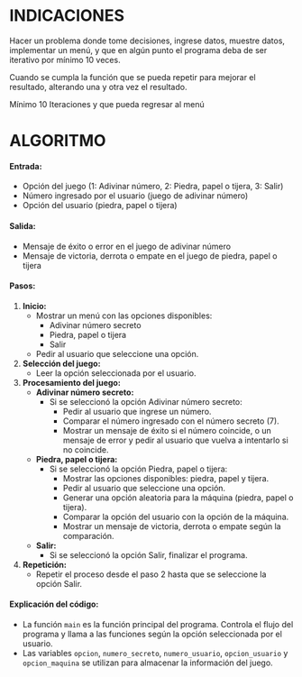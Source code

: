 # INDICACIONES

Hacer un problema donde tome decisiones, ingrese datos, muestre datos, implementar un menú, y que en algún punto el programa deba de ser iterativo por mínimo 10 veces.

Cuando se cumpla la función que se pueda repetir para mejorar el resultado, alterando una y otra vez el resultado.

Mínimo 10 Iteraciones y que pueda regresar al menú

# ALGORITMO

#### **Entrada:**

* Opción del juego (1: Adivinar número, 2: Piedra, papel o tijera, 3: Salir)
* Número ingresado por el usuario (juego de adivinar número)
* Opción del usuario (piedra, papel o tijera)

#### **Salida:**

* Mensaje de éxito o error en el juego de adivinar número
* Mensaje de victoria, derrota o empate en el juego de piedra, papel o tijera

#### **Pasos:**

1. **Inicio:**
   * Mostrar un menú con las opciones disponibles:
     * Adivinar número secreto
     * Piedra, papel o tijera
     * Salir
   * Pedir al usuario que seleccione una opción.
2. **Selección del juego:**
   * Leer la opción seleccionada por el usuario.
3. **Procesamiento del juego:**
   * **Adivinar número secreto:**
     * Si se seleccionó la opción Adivinar número secreto:
       * Pedir al usuario que ingrese un número.
       * Comparar el número ingresado con el número secreto (7).
       * Mostrar un mensaje de éxito si el número coincide, o un mensaje de error y pedir al usuario que vuelva a intentarlo si no coincide.
   * **Piedra, papel o tijera:**
     * Si se seleccionó la opción Piedra, papel o tijera:
       * Mostrar las opciones disponibles: piedra, papel y tijera.
       * Pedir al usuario que seleccione una opción.
       * Generar una opción aleatoria para la máquina (piedra, papel o tijera).
       * Comparar la opción del usuario con la opción de la máquina.
       * Mostrar un mensaje de victoria, derrota o empate según la comparación.
   * **Salir:**
     * Si se seleccionó la opción Salir, finalizar el programa.
4. **Repetición:**
   * Repetir el proceso desde el paso 2 hasta que se seleccione la opción Salir.

#### **Explicación del código:**

* La función `main` es la función principal del programa. Controla el flujo del programa y llama a las funciones según la opción seleccionada por el usuario.
* Las variables `opcion`, `numero_secreto`, `numero_usuario`, `opcion_usuario` y `opcion_maquina` se utilizan para almacenar la información del juego.
